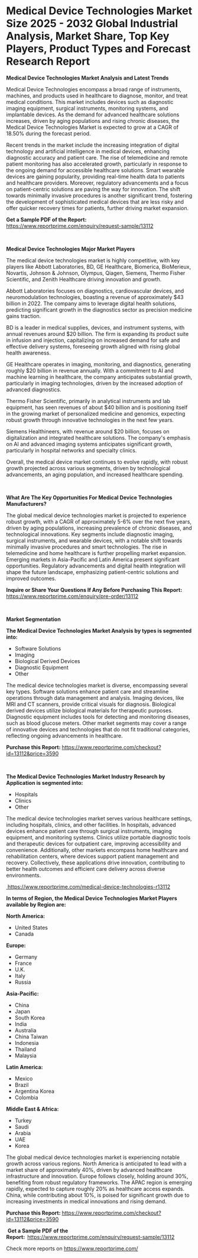 <p><h1>Medical Device Technologies Market Size 2025 - 2032 Global Industrial Analysis, Market Share, Top Key Players, Product Types and Forecast Research Report</h1></p><p><strong>Medical Device Technologies Market Analysis and Latest Trends</strong></p>
<p><p>Medical Device Technologies encompass a broad range of instruments, machines, and products used in healthcare to diagnose, monitor, and treat medical conditions. This market includes devices such as diagnostic imaging equipment, surgical instruments, monitoring systems, and implantable devices. As the demand for advanced healthcare solutions increases, driven by aging populations and rising chronic diseases, the Medical Device Technologies Market is expected to grow at a CAGR of 18.50% during the forecast period.</p><p>Recent trends in the market include the increasing integration of digital technology and artificial intelligence in medical devices, enhancing diagnostic accuracy and patient care. The rise of telemedicine and remote patient monitoring has also accelerated growth, particularly in response to the ongoing demand for accessible healthcare solutions. Smart wearable devices are gaining popularity, providing real-time health data to patients and healthcare providers. Moreover, regulatory advancements and a focus on patient-centric solutions are paving the way for innovation. The shift towards minimally invasive procedures is another significant trend, fostering the development of sophisticated medical devices that are less risky and offer quicker recovery times for patients, further driving market expansion.</p></p>
<p><strong>Get a Sample PDF of the Report:&nbsp;</strong> <a href="https://www.reportprime.com/enquiry/request-sample/13112?utm_campaign=3216&utm_medium=2&utm_source=Github&utm_content=ia&utm_term=19032025&utm_id=medical-device-technologies">https://www.reportprime.com/enquiry/request-sample/13112</a></p>
<p>&nbsp;</p>
<p><strong>Medical Device Technologies Major Market Players</strong></p>
<p><p>The medical device technologies market is highly competitive, with key players like Abbott Laboratories, BD, GE Healthcare, Biomerica, BioMerieux, Novartis, Johnson & Johnson, Olympus, Qiagen, Siemens, Thermo Fisher Scientific, and Zenith Healthcare driving innovation and growth. </p><p>Abbott Laboratories focuses on diagnostics, cardiovascular devices, and neuromodulation technologies, boasting a revenue of approximately $43 billion in 2022. The company aims to leverage digital health solutions, predicting significant growth in the diagnostics sector as precision medicine gains traction.</p><p>BD is a leader in medical supplies, devices, and instrument systems, with annual revenues around $20 billion. The firm is expanding its product suite in infusion and injection, capitalizing on increased demand for safe and effective delivery systems, foreseeing growth aligned with rising global health awareness.</p><p>GE Healthcare operates in imaging, monitoring, and diagnostics, generating roughly $20 billion in revenue annually. With a commitment to AI and machine learning in healthcare, the company anticipates substantial growth, particularly in imaging technologies, driven by the increased adoption of advanced diagnostics.</p><p>Thermo Fisher Scientific, primarily in analytical instruments and lab equipment, has seen revenues of about $40 billion and is positioning itself in the growing market of personalized medicine and genomics, expecting robust growth through innovative technologies in the next few years.</p><p>Siemens Healthineers, with revenue around $20 billion, focuses on digitalization and integrated healthcare solutions. The company's emphasis on AI and advanced imaging systems anticipates significant growth, particularly in hospital networks and specialty clinics.</p><p>Overall, the medical device market continues to evolve rapidly, with robust growth projected across various segments, driven by technological advancements, an aging population, and increased healthcare spending.</p></p>
<p>&nbsp;</p>
<p><strong>What Are The Key Opportunities For Medical Device Technologies Manufacturers?</strong></p>
<p><p>The global medical device technologies market is projected to experience robust growth, with a CAGR of approximately 5-6% over the next five years, driven by aging populations, increasing prevalence of chronic diseases, and technological innovations. Key segments include diagnostic imaging, surgical instruments, and wearable devices, with a notable shift towards minimally invasive procedures and smart technologies. The rise in telemedicine and home healthcare is further propelling market expansion. Emerging markets in Asia-Pacific and Latin America present significant opportunities. Regulatory advancements and digital health integration will shape the future landscape, emphasizing patient-centric solutions and improved outcomes.</p></p>
<p><strong>Inquire or Share Your Questions If Any Before Purchasing This Report:</strong> <a href="https://www.reportprime.com/enquiry/pre-order/13112?utm_campaign=3216&utm_medium=2&utm_source=Github&utm_content=ia&utm_term=19032025&utm_id=medical-device-technologies">https://www.reportprime.com/enquiry/pre-order/13112</a></p>
<p>&nbsp;</p>
<p><strong>Market Segmentation</strong></p>
<p><strong>The Medical Device Technologies Market Analysis by types is segmented into:</strong></p>
<p><ul><li>Software Solutions</li><li>Imaging</li><li>Biological Derived Devices</li><li>Diagnostic Equipment</li><li>Other</li></ul></p>
<p><p>The medical device technologies market is diverse, encompassing several key types. Software solutions enhance patient care and streamline operations through data management and analysis. Imaging devices, like MRI and CT scanners, provide critical visuals for diagnosis. Biological derived devices utilize biological materials for therapeutic purposes. Diagnostic equipment includes tools for detecting and monitoring diseases, such as blood glucose meters. Other market segments may cover a range of innovative devices and technologies that do not fit traditional categories, reflecting ongoing advancements in healthcare.</p></p>
<p><strong>Purchase this Report:&nbsp;</strong><a href="https://www.reportprime.com/checkout?id=13112&price=3590&utm_campaign=3216&utm_medium=2&utm_source=Github&utm_content=ia&utm_term=19032025&utm_id=medical-device-technologies">https://www.reportprime.com/checkout?id=13112&price=3590</a></p>
<p>&nbsp;</p>
<p><strong>The Medical Device Technologies Market Industry Research by Application is segmented into:</strong></p>
<p><ul><li>Hospitals</li><li>Clinics</li><li>Other</li></ul></p>
<p><p>The medical device technologies market serves various healthcare settings, including hospitals, clinics, and other facilities. In hospitals, advanced devices enhance patient care through surgical instruments, imaging equipment, and monitoring systems. Clinics utilize portable diagnostic tools and therapeutic devices for outpatient care, improving accessibility and convenience. Additionally, other markets encompass home healthcare and rehabilitation centers, where devices support patient management and recovery. Collectively, these applications drive innovation, contributing to better health outcomes and efficient care delivery across diverse environments.</p></p>
<p><a href="https://www.reportprime.com/medical-device-technologies-r13112?utm_campaign=3216&utm_medium=2&utm_source=Github&utm_content=ia&utm_term=19032025&utm_id=medical-device-technologies">&nbsp;https://www.reportprime.com/medical-device-technologies-r13112</a></p>
<p><strong>In terms of Region, the Medical Device Technologies Market Players available by Region are:</strong></p>
<p>
    <p> <strong> North America: </strong>
        <ul>
            <li>United States</li>
            <li>Canada</li>
        </ul>
        </p> 
    <p> <strong> Europe: </strong>
        <ul>
            <li>Germany</li>
            <li>France</li>
            <li>U.K.</li>
            <li>Italy</li>
            <li>Russia</li>
        </ul>
        </p> 
    <p> <strong> Asia-Pacific: </strong>
        <ul>
            <li>China</li>
            <li>Japan</li>
            <li>South Korea</li>
            <li>India</li>
            <li>Australia</li>
            <li>China Taiwan</li>
            <li>Indonesia</li>
            <li>Thailand</li>
            <li>Malaysia</li>
        </ul>
        </p> 
    <p> <strong> Latin America: </strong>
        <ul>
            <li>Mexico</li>
            <li>Brazil</li>
            <li>Argentina Korea</li>
            <li>Colombia</li>
        </ul>
        </p> 
    <p> <strong> Middle East & Africa: </strong>
        <ul>
            <li>Turkey</li>
            <li>Saudi</li>
            <li>Arabia</li>
            <li>UAE</li>
            <li>Korea</li>
        </ul>
    </p>
    </p>
<p><p>The global medical device technologies market is experiencing notable growth across various regions. North America is anticipated to lead with a market share of approximately 40%, driven by advanced healthcare infrastructure and innovation. Europe follows closely, holding around 30%, benefiting from robust regulatory frameworks. The APAC region is emerging rapidly, expected to capture roughly 20% as healthcare access expands. China, while contributing about 10%, is poised for significant growth due to increasing investments in medical innovations and rising demand.</p></p>
<p><strong>Purchase this Report: </strong><a href="https://www.reportprime.com/checkout?id=13112&price=3590&utm_campaign=3216&utm_medium=2&utm_source=Github&utm_content=ia&utm_term=19032025&utm_id=medical-device-technologies">https://www.reportprime.com/checkout?id=13112&price=3590</a></p>
<p>&nbsp;<strong>Get a Sample PDF of the Report:&nbsp;&nbsp;</strong><a href="https://www.reportprime.com/enquiry/request-sample/13112?utm_campaign=3216&utm_medium=2&utm_source=Github&utm_content=ia&utm_term=19032025&utm_id=medical-device-technologies">https://www.reportprime.com/enquiry/request-sample/13112</a></p>
<p><strong></strong></p>
<p>Check more reports on <a href="https://www.reportprime.com/?utm_campaign=3216&utm_medium=2&utm_source=Github&utm_content=ia&utm_term=19032025&utm_id=medical-device-technologies">https://www.reportprime.com/</a></p>